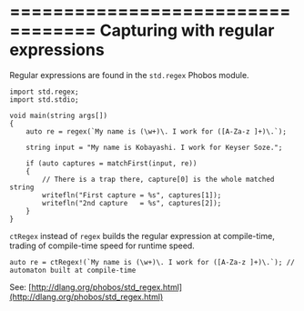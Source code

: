 ==================================
Capturing with regular expressions
==================================

Regular expressions are found in the `std.regex` Phobos module.

```
import std.regex;
import std.stdio;

void main(string args[])
{
    auto re = regex(`My name is (\w+)\. I work for ([A-Za-z ]+)\.`);

    string input = "My name is Kobayashi. I work for Keyser Soze.";

    if (auto captures = matchFirst(input, re))
    {
        // There is a trap there, capture[0] is the whole matched string
        writefln("First capture = %s", captures[1]);
        writefln("2nd capture   = %s", captures[2]);
    }
}
```

`ctRegex` instead of `regex` builds the regular expression at compile-time, trading of compile-time speed for runtime speed.

```
auto re = ctRegex!(`My name is (\w+)\. I work for ([A-Za-z ]+)\.`); // automaton built at compile-time
```

See: [http://dlang.org/phobos/std_regex.html](http://dlang.org/phobos/std_regex.html)
